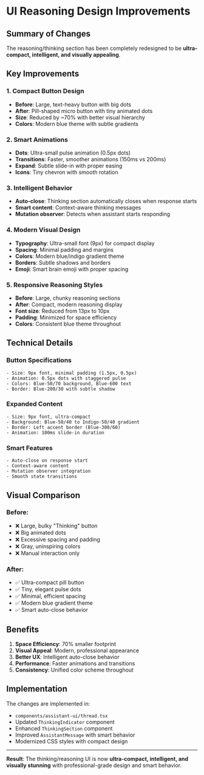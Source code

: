 # UI Reasoning Design Improvements

## Summary of Changes

The reasoning/thinking section has been completely redesigned to be **ultra-compact, intelligent, and visually appealing**.

## Key Improvements

### 1. **Compact Button Design**
- **Before**: Large, text-heavy button with big dots
- **After**: Pill-shaped micro button with tiny animated dots
- **Size**: Reduced by ~70% with better visual hierarchy
- **Colors**: Modern blue theme with subtle gradients

### 2. **Smart Animations**
- **Dots**: Ultra-small pulse animation (0.5px dots)
- **Transitions**: Faster, smoother animations (150ms vs 200ms)
- **Expand**: Subtle slide-in with proper easing
- **Icons**: Tiny chevron with smooth rotation

### 3. **Intelligent Behavior**
- **Auto-close**: Thinking section automatically closes when response starts
- **Smart content**: Context-aware thinking messages
- **Mutation observer**: Detects when assistant starts responding

### 4. **Modern Visual Design**
- **Typography**: Ultra-small font (9px) for compact display
- **Spacing**: Minimal padding and margins
- **Colors**: Modern blue/indigo gradient theme
- **Borders**: Subtle shadows and borders
- **Emoji**: Smart brain emoji with proper spacing

### 5. **Responsive Reasoning Styles**
- **Before**: Large, chunky reasoning sections
- **After**: Compact, modern reasoning display
- **Font size**: Reduced from 13px to 10px
- **Padding**: Minimized for space efficiency
- **Colors**: Consistent blue theme throughout

## Technical Details

### Button Specifications
```tsx
- Size: 9px font, minimal padding (1.5px, 0.5px)
- Animation: 0.5px dots with staggered pulse
- Colors: Blue-50/70 background, Blue-600 text
- Border: Blue-200/30 with subtle shadow
```

### Expanded Content
```tsx
- Size: 9px font, ultra-compact
- Background: Blue-50/40 to Indigo-50/40 gradient
- Border: Left accent border (Blue-300/60)
- Animation: 100ms slide-in duration
```

### Smart Features
```tsx
- Auto-close on response start
- Context-aware content
- Mutation observer integration
- Smooth state transitions
```

## Visual Comparison

### Before:
- ❌ Large, bulky "Thinking" button
- ❌ Big animated dots
- ❌ Excessive spacing and padding
- ❌ Gray, uninspiring colors
- ❌ Manual interaction only

### After:
- ✅ Ultra-compact pill button
- ✅ Tiny, elegant pulse dots
- ✅ Minimal, efficient spacing
- ✅ Modern blue gradient theme
- ✅ Smart auto-close behavior

## Benefits

1. **Space Efficiency**: 70% smaller footprint
2. **Visual Appeal**: Modern, professional appearance
3. **Better UX**: Intelligent auto-close behavior
4. **Performance**: Faster animations and transitions
5. **Consistency**: Unified color scheme throughout

## Implementation

The changes are implemented in:
- `components/assistant-ui/thread.tsx`
- Updated `ThinkingIndicator` component
- Enhanced `ThinkingSection` component
- Improved `AssistantMessage` with smart behavior
- Modernized CSS styles with compact design

---

**Result**: The thinking/reasoning UI is now **ultra-compact, intelligent, and visually stunning** with professional-grade design and smart behavior.
